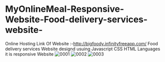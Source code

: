 # MyOnlineMeal-Responsive-Website-Food-delivery-services-website-
Online Hosting Link Of Website :-http://bigfoody.infinityfreeapp.com/
Food delivery services Website designd usuing Javascript CSS HTML
Languages it is responsive Website
![0001](https://user-images.githubusercontent.com/92453074/139808249-48d9c96e-0f62-42b2-bbff-267705159404.jpg)
![0002](https://user-images.githubusercontent.com/92453074/139808473-045e2f7f-0acd-47f3-bfe3-ff633af959ca.jpg)
![0003](https://user-images.githubusercontent.com/92453074/139808491-cb685bf3-37b1-49a4-b0fc-9b5fd9002ea1.jpg)

